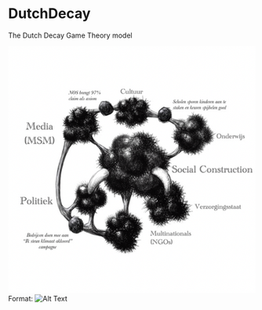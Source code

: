 # DutchDecay
The Dutch Decay Game Theory model

![GitHub Logo](https://raw.githubusercontent.com/jeroencarelse/DutchDecay/master/Resources/Book%20Design/Neerwaarts%20Nederland%20BW%20Illustrations%20Animated.png)
Format: ![Alt Text](url)
